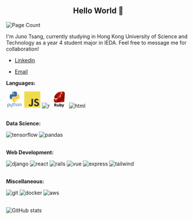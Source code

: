 <h2 align="center">Hello World 👋</h2>

![Page Count](https://komarev.com/ghpvc/?username=guanquann&style=for-the-badge)

<p>I'm Juno Tsang, currently studying in Hong Kong University of Science and Technology as a year 4 student major in IEDA. Feel free to message me for collaboration!</p>

<ul>
  <li><p><a href="https://www.linkedin.com/in/juno-tsang-308813228/" target="_blank">Linkedin</a></p></li>
  <li><p><a href="mailto:junotsang1029@gmail.com" target="_blank">Email</a></p></li>
</ul>

**Languages:**

<span>
<img src="https://raw.githubusercontent.com/devicons/devicon/master/icons/python/python-original-wordmark.svg" width="45px" alt="python" />
<img src="https://raw.githubusercontent.com/devicons/devicon/master/icons/javascript/javascript-original.svg" width="45px" alt="javascript" />
<img src="https://cdn.jsdelivr.net/gh/devicons/devicon/icons/r/r-original.svg" width="45px" alt="r" />
<img src="https://raw.githubusercontent.com/devicons/devicon/master/icons/ruby/ruby-original-wordmark.svg" width="45px" alt="ruby" />
<img src="https://cdn.jsdelivr.net/gh/devicons/devicon/icons/html5/html5-original.svg" width="45px" alt="html" />          
</span>

<br />
<br />

**Data Science:**

<span>
<img src="https://cdn.jsdelivr.net/gh/devicons/devicon/icons/tensorflow/tensorflow-original.svg" width="45px" alt="tensorflow" />
<img src="https://cdn.jsdelivr.net/gh/devicons/devicon/icons/pandas/pandas-original.svg" width="45px" alt="pandas" />
</span>

<br />
<br />

**Web Development:**

<span>
<img src="https://cdn.jsdelivr.net/gh/devicons/devicon/icons/django/django-plain.svg" width="45px" alt="django" />
<img src="https://cdn.jsdelivr.net/gh/devicons/devicon/icons/react/react-original.svg" width="45px" alt="react" />
<img src="https://cdn.jsdelivr.net/gh/devicons/devicon/icons/rails/rails-original-wordmark.svg" width="45px" alt="rails" />
<img src="https://cdn.jsdelivr.net/gh/devicons/devicon/icons/vuejs/vuejs-original.svg" width="45px" alt="vue" />
<img src="https://cdn.jsdelivr.net/gh/devicons/devicon/icons/express/express-original.svg" width="45px" alt="express" />
<img src="https://cdn.jsdelivr.net/gh/devicons/devicon/icons/tailwindcss/tailwindcss-original-wordmark.svg" width="45px" alt="tailwind" />
</span>

<br />
<br />

**Miscellaneous:**

<span>
<img src="https://cdn.jsdelivr.net/gh/devicons/devicon/icons/git/git-original.svg" width="45px" alt="git" />
<img src="https://cdn.jsdelivr.net/gh/devicons/devicon/icons/docker/docker-original.svg" width="45px" alt="docker" />
<img src="https://cdn.jsdelivr.net/gh/devicons/devicon/icons/amazonwebservices/amazonwebservices-original.svg" width="45px" alt="aws" />
</span>

<br />
<br />

![GitHub stats](https://github-readme-stats.vercel.app/api?username=JunoTsangChunLung&show_icons=true)